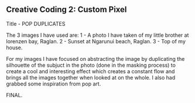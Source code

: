 ## Creative Coding 2: Custom Pixel

Title - POP DUPLICATES


The 3 images I have used are:
1 - A photo I have taken of my little brother at lorenzen bay, Raglan.
2 - Sunset at Ngarunui beach, Raglan.
3 - Top of my house.

For my images I have focused on abstracting the image by duplicating the silhouette of the subjuct in the photo (done in the masking process) to create a cool and interesting effect which creates a constant flow and brings all the images together when looked at on the whole. I also had grabbed some inspiration from pop art.

FINAL.